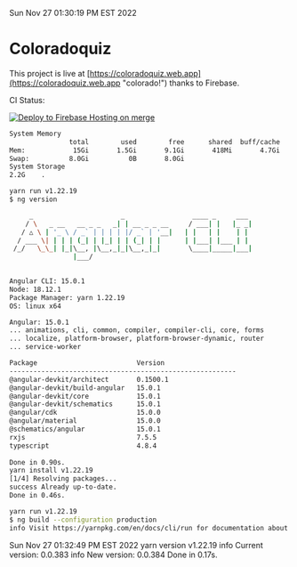 Sun Nov 27 01:30:19 PM EST 2022

# Coloradoquiz


This project is live at [https://coloradoquiz.web.app](https://coloradoquiz.web.app "colorado!") thanks to Firebase.

CI Status: 

[![Deploy to Firebase Hosting on merge](https://github.com/teamkushal/coloradoquiz/actions/workflows/firebase-hosting-merge.yml/badge.svg)](https://github.com/teamkushal/coloradoquiz/actions/workflows/firebase-hosting-merge.yml)

```bash
System Memory
               total        used        free      shared  buff/cache   available
Mem:            15Gi       1.5Gi       9.1Gi       418Mi       4.7Gi        13Gi
Swap:          8.0Gi          0B       8.0Gi
System Storage
2.2G	.
```
```bash
yarn run v1.22.19
$ ng version

     _                      _                 ____ _     ___
    / \   _ __   __ _ _   _| | __ _ _ __     / ___| |   |_ _|
   / △ \ | '_ \ / _` | | | | |/ _` | '__|   | |   | |    | |
  / ___ \| | | | (_| | |_| | | (_| | |      | |___| |___ | |
 /_/   \_\_| |_|\__, |\__,_|_|\__,_|_|       \____|_____|___|
                |___/
    

Angular CLI: 15.0.1
Node: 18.12.1
Package Manager: yarn 1.22.19
OS: linux x64

Angular: 15.0.1
... animations, cli, common, compiler, compiler-cli, core, forms
... localize, platform-browser, platform-browser-dynamic, router
... service-worker

Package                         Version
---------------------------------------------------------
@angular-devkit/architect       0.1500.1
@angular-devkit/build-angular   15.0.1
@angular-devkit/core            15.0.1
@angular-devkit/schematics      15.0.1
@angular/cdk                    15.0.0
@angular/material               15.0.0
@schematics/angular             15.0.1
rxjs                            7.5.5
typescript                      4.8.4
    
Done in 0.90s.
yarn install v1.22.19
[1/4] Resolving packages...
success Already up-to-date.
Done in 0.46s.
```
```bash
yarn run v1.22.19
$ ng build --configuration production
info Visit https://yarnpkg.com/en/docs/cli/run for documentation about this command.
```
Sun Nov 27 01:32:49 PM EST 2022
yarn version v1.22.19
info Current version: 0.0.383
info New version: 0.0.384
Done in 0.17s.

